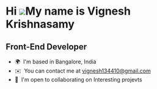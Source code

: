 Hi ![](https://user-images.githubusercontent.com/18350557/176309783-0785949b-9127-417c-8b55-ab5a4333674e.gif)My name is Vignesh Krishnasamy
===========================================================================================================================================

Front-End Developer
-------------------

*   🌍  I'm based in Bangalore, India
*   ✉️  You can contact me at [vignesh134410@gmail.com](mailto:vignesh134410@gmail.com)
*   🤝  I'm open to collaborating on Interesting projevts
